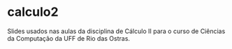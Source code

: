 # calculo2
Slides usados nas aulas da disciplina de Cálculo II para o curso de Ciências da Computação da UFF de Rio das Ostras.
